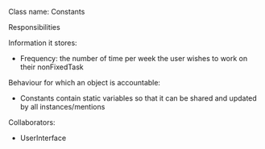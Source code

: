Class name: Constants

Responsibilities

Information it stores:
* Frequency: the number of time per week the user wishes to work on their nonFixedTask

Behaviour for which an object is accountable:
* Constants contain static variables so that it can be shared and updated by all instances/mentions

Collaborators:
* UserInterface